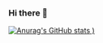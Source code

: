 ### Hi there 👋

[![Anurag's GitHub stats](https://github-readme-stats.vercel.app/api?username=zigzinu&show_icons=true&theme=radical)
)](https://github.com/anuraghazra/github-readme-stats)

<!--
**zigzinu/zigzinu** is a ✨ _special_ ✨ repository because its `README.md` (this file) appears on your GitHub profile.

Here are some ideas to get you started:

- 🔭 I’m currently working on ...
- 🌱 I’m currently learning ...
- 👯 I’m looking to collaborate on ...
- 🤔 I’m looking for help with ...
- 💬 Ask me about ...
- 📫 How to reach me: ...
- 😄 Pronouns: ...
- ⚡ Fun fact: ...
-->
